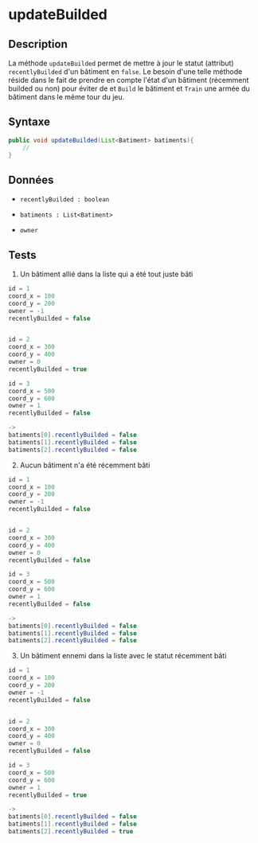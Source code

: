 # updateBuilded

## Description

La méthode `updateBuilded` permet de mettre à jour le statut (attribut) `recentlyBuilded` d'un bâtiment en `false`. Le besoin d'une telle méthode réside dans le fait de prendre en compte l'état d'un bâtiment (récemment builded ou non) pour éviter de et `Build` le bâtiment et `Train` une armée du bâtiment dans le même tour du jeu.

## Syntaxe

```java
public void updateBuilded(List<Batiment> batiments){
    //
}
```

## Données

- `recentlyBuilded : boolean`

- `batiments : List<Batiment>`

- `owner`

## Tests

1. Un bâtiment allié dans la liste qui a été tout juste bâti 

```java
id = 1
coord_x = 100
coord_y = 200
owner = -1
recentlyBuilded = false


id = 2
coord_x = 300
coord_y = 400
owner = 0
recentlyBuilded = true

id = 3
coord_x = 500
coord_y = 600
owner = 1
recentlyBuilded = false

-> 
batiments[0].recentlyBuilded = false
batiments[1].recentlyBuilded = false
batiments[2].recentlyBuilded = false
```

2. Aucun bâtiment n'a été récemment bâti

```java
id = 1
coord_x = 100
coord_y = 200
owner = -1
recentlyBuilded = false


id = 2
coord_x = 300
coord_y = 400
owner = 0
recentlyBuilded = false

id = 3
coord_x = 500
coord_y = 600
owner = 1
recentlyBuilded = false

-> 
batiments[0].recentlyBuilded = false
batiments[1].recentlyBuilded = false
batiments[2].recentlyBuilded = false
```

3. Un bâtiment ennemi dans la liste avec le statut récemment bâti

```java
id = 1
coord_x = 100
coord_y = 200
owner = -1
recentlyBuilded = false


id = 2
coord_x = 300
coord_y = 400
owner = 0
recentlyBuilded = false

id = 3
coord_x = 500
coord_y = 600
owner = 1
recentlyBuilded = true

->  
batiments[0].recentlyBuilded = false
batiments[1].recentlyBuilded = false
batiments[2].recentlyBuilded = true
```



